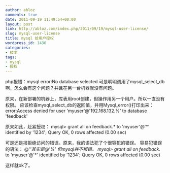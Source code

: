```yaml
---
author: abloz
comments: true
date: 2011-09-19 11:49:54+00:00
layout: post
link: http://abloz.com/index.php/2011/09/19/mysql-user-license/
slug: mysql-user-license
title: mysql 给用户授权
wordpress_id: 1436
categories:
- 技术
tags:
- mysql
- 授权
---
```


php报错：mysql error:No database selected
可是明明调用了mysql_select_db啊，怎么会有这个问题？并且在另一台机器就没有问题。

原来，在新部署的机器上，库表用root创建，但操作用另一个用户。所以一直没有权限。
应该检查mysql_select_db的返回值，并用Mysql_error()打印出来：
 error:Access denied for user 'myuser'@'192.168.132.%' to database 'feedback'

原来如此，赶紧授权：
mysql> grant all on feedback.* to 'myuser'@'*' identified by '1234';
Query OK, 0 rows affected (0.00 sec)

可是还是报拒绝访问的错误。原来，我的语法犯了个很容犯的错误。
容易犯错误的语法：
@'*'其实是@'%'
但mysql并不报错。
mysql> grant all on feedback.* to 'myuser'@'*' identified by '1234';
Query OK, 0 rows affected (0.00 sec)

这样就ok了。





